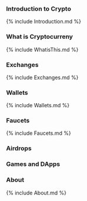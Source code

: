 ### Introduction to Crypto

{% include Introduction.md %}

### What is Cryptocurreny

{% include WhatisThis.md %}

### Exchanges

{% include Exchanges.md %}

### Wallets

{% include Wallets.md %}

### Faucets

{% include Faucets.md %}

### Airdrops

### Games and DApps

### About

{% include About.md %}
